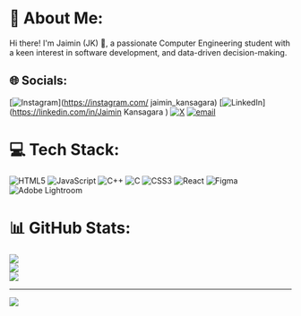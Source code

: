 # 💫 About Me:
Hi there! I'm Jaimin (JK) 👋, a passionate Computer Engineering student with a keen interest in software development, and data-driven decision-making.


## 🌐 Socials:
[![Instagram](https://img.shields.io/badge/Instagram-%23E4405F.svg?logo=Instagram&logoColor=white)](https://instagram.com/ jaimin_kansagara) [![LinkedIn](https://img.shields.io/badge/LinkedIn-%230077B5.svg?logo=linkedin&logoColor=white)](https://linkedin.com/in/Jaimin Kansagara ) [![X](https://img.shields.io/badge/X-black.svg?logo=X&logoColor=white)](https://x.com/@JKansagara88275) [![email](https://img.shields.io/badge/Email-D14836?logo=gmail&logoColor=white)](mailto:se.jaimin91@gmail.com) 

# 💻 Tech Stack:
![HTML5](https://img.shields.io/badge/html5-%23E34F26.svg?style=for-the-badge&logo=html5&logoColor=white) ![JavaScript](https://img.shields.io/badge/javascript-%23323330.svg?style=for-the-badge&logo=javascript&logoColor=%23F7DF1E) ![C++](https://img.shields.io/badge/c++-%2300599C.svg?style=for-the-badge&logo=c%2B%2B&logoColor=white) ![C](https://img.shields.io/badge/c-%2300599C.svg?style=for-the-badge&logo=c&logoColor=white) ![CSS3](https://img.shields.io/badge/css3-%231572B6.svg?style=for-the-badge&logo=css3&logoColor=white) ![React](https://img.shields.io/badge/react-%2320232a.svg?style=for-the-badge&logo=react&logoColor=%2361DAFB) ![Figma](https://img.shields.io/badge/figma-%23F24E1E.svg?style=for-the-badge&logo=figma&logoColor=white) ![Adobe Lightroom](https://img.shields.io/badge/Adobe%20Lightroom-31A8FF.svg?style=for-the-badge&logo=Adobe%20Lightroom&logoColor=white)
# 📊 GitHub Stats:
![](https://github-readme-stats.vercel.app/api?username=Jaiminkansagara1327&theme=tokyonight&hide_border=false&include_all_commits=false&count_private=false)<br/>
![](https://nirzak-streak-stats.vercel.app/?user=Jaiminkansagara1327&theme=tokyonight&hide_border=false)<br/>
![](https://github-readme-stats.vercel.app/api/top-langs/?username=Jaiminkansagara1327&theme=tokyonight&hide_border=false&include_all_commits=false&count_private=false&layout=compact)

---
[![](https://visitcount.itsvg.in/api?id=Jaiminkansagara1327&icon=0&color=0)](https://visitcount.itsvg.in)

<!-- Proudly created with GPRM ( https://gprm.itsvg.in ) -->
